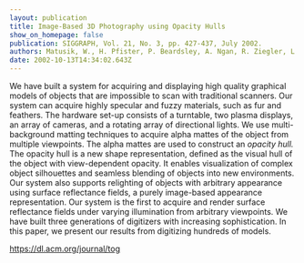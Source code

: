 ```yaml
---
layout: publication
title: Image-Based 3D Photography using Opacity Hulls
show_on_homepage: false
publication: SIGGRAPH, Vol. 21, No. 3, pp. 427-437, July 2002.
authors: Matusik, W., H. Pfister, P. Beardsley, A. Ngan, R. Ziegler, L. McMillan
date: 2002-10-13T14:34:02.643Z
---
```

We have built a system for acquiring and displaying high quality graphical models of objects that are impossible to scan with traditional scanners. Our system can acquire highly specular and fuzzy materials, such as fur and feathers. The hardware set-up consists of a turntable, two plasma displays, an array of cameras, and a rotating array of directional lights. We use multi-background matting techniques to acquire alpha mattes of the object from multiple viewpoints. The alpha mattes are used to construct an *opacity hull.* The opacity hull is a new shape representation, defined as the visual hull of the object with view-dependent opacity. It enables visualization of complex object silhouettes and seamless blending of objects into new environments. Our system also supports relighting of objects with arbitrary appearance using surface reflectance fields, a purely image-based appearance representation. Our system is the first to acquire and render surface reflectance fields under varying illumination from arbitrary viewpoints. We have built three generations of digitizers with increasing sophistication. In this paper, we present our results from digitizing hundreds of models.

https://dl.acm.org/journal/tog